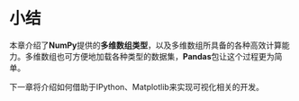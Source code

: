 # 小结

本章介绍了**NumPy**提供的**多维数组类型**，以及多维数组所具备的各种高效计算能力。多维数组也可方便地加载各种类型的数据集，**Pandas**包让这个过程更为简单。

下一章将介绍如何借助于IPython、Matplotlib来实现可视化相关的开发。